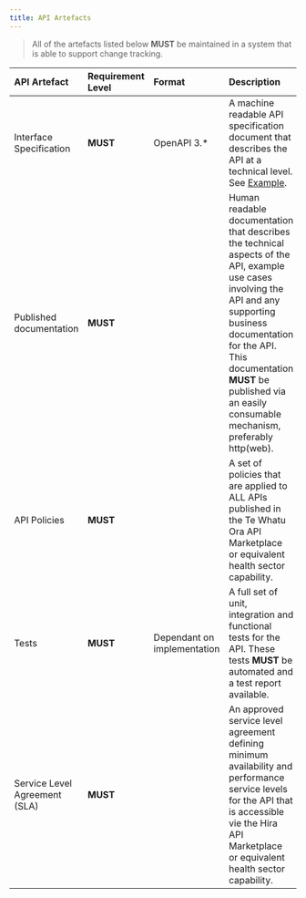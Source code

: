 ```yaml
---
title: API Artefacts
---
```




> All of the artefacts listed below **MUST** be maintained in a system that is able to support change tracking.

| API Artefact | Requirement Level | Format | Description |
| :---------------------------- | :---------------- | :-------------------------- | :-------------- |
| Interface Specification       | **MUST**          | OpenAPI 3.\*  | A machine readable API specification document that describes the API at a technical level. See [Example](/api-specifications/example-agency-specification). |
| Published documentation | **MUST** |  | Human readable documentation that describes the technical aspects of the API, example use cases involving the API and any supporting business documentation for the API. This documentation **MUST** be published via an easily consumable mechanism, preferably http(web). |
| API Policies                  | **MUST**          |   | A set of policies that are applied to ALL APIs published in the Te Whatu Ora API Marketplace or equivalent health sector capability. |
| Tests                         | **MUST**          | Dependant on implementation | A full set of unit, integration and functional tests for the API. These tests **MUST** be automated and a test report available. |
| Service Level Agreement (SLA) | **MUST**          |                         | An approved service level agreement defining minimum availability and performance service levels for the API that is accessible vie the Hira API Marketplace or equivalent health sector capability. |
